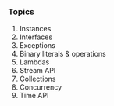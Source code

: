 ### Topics

1. Instances
2. Interfaces
3. Exceptions
4. Binary literals & operations
5. Lambdas
6. Stream API
7. Collections
8. Concurrency
9. Time API
